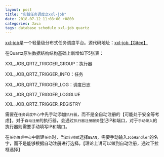 ```yaml
---
layout: post
title: "实践任务调度之xxl-job"
date: 2018-07-12 11:08:00 +0800
categories: Java
tags: database schedule xxl-job quartz
---
```


[xxl-job](http://www.xuxueli.com/xxl-job/)是一个轻量级分布式任务调度平台。源代码地址：[xxl-job【Gitee】](https://gitee.com/xuxueli0323/xxl-job)


在Quartz原生数据结构结构基础上新增如下5张表：

XXL_JOB_QRTZ_TRIGGER_GROUP：执行器

XXL_JOB_QRTZ_TRIGGER_INFO：任务

XXL_JOB_QRTZ_TRIGGER_LOG：调度日志

XXL_JOB_QRTZ_TRIGGER_LOGGLUE

XXL_JOB_QRTZ_TRIGGER_REGISTRY



需要在`任务调度中心`中先手动添加`执行器`，而不是全自动注册的【可能处于安全等考虑】。对于`自动注册`的执行器，会通过`执行器注册服务`登记IP和端口，对于`手动录入`的执行器则需要手动填写IP和端口。

在`任务管理中心`中新建`任务`时，当`运行模式`选择`BEAN`，需要手动输入`JobHandler`的名字，而不是能够根据自动注册进行选择。【理论上讲可以做到自动注册，通过下拉框选择】